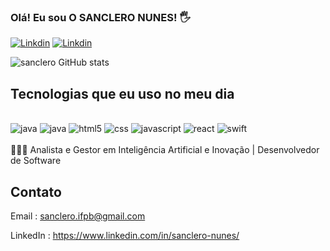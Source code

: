 ### Olá! Eu sou O SANCLERO NUNES! 🖐️

[![Linkdin](https://img.shields.io/badge/LinkedIn-0077B5?style=for-the-badge&logo=linkedin&logoColor=white)](https://www.linkedin.com/in/sanclero-nunes/)
[![Linkdin](https://img.shields.io/badge/Instagram-E4405F?style=for-the-badge&logo=instagram&logoColor=white)](https://www.instagram.com/sanclero_nunes/)


![sanclero GitHub stats](https://github-readme-stats.vercel.app/api?username=sanclero&show_icons=true&theme=dracula)

## Tecnologias que eu uso no meu dia 

<div styLe="display: inline_blok"><br/>
<img alingn="center" alt="java" src="https://img.shields.io/badge/Java-ED8B00?style=for-the-badge&logo=openjdk&logoColor=white"/>
<img alingn="center" alt="java" src="https://img.shields.io/badge/Python-3776AB?style=for-the-badge&logo=python&logoColor=white"/>
<img alingn="center" alt="html5" src="https://img.shields.io/badge/HTML-239120?style=for-the-badge&logo=html5&logoColor=white "/>
<img alingn="center" alt="css" src="https://img.shields.io/badge/CSS-239120?&style=for-the-badge&logo=css3&logoColor=white"/>
<img alingn="center" alt="javascript" src="https://img.shields.io/badge/JavaScript-F7DF1E?style=for-the-badge&logo=javascript&logoColor=black"/>
<img alingn="center" alt="react" src="https://img.shields.io/badge/React-20232A?style=for-the-badge&logo=react&logoColor=61DAFB"/>
<img alingn="center" alt="swift" src="https://img.shields.io/badge/Swift-FA7343?style=for-the-badge&logo=swift&logoColor=white"/> 
</div>
<br>
👨‍💻🤖 Analista e Gestor em Inteligência Artificial e Inovação | Desenvolvedor de Software

## Contato
Email : sanclero.ifpb@gmail.com

LinkedIn : https://www.linkedin.com/in/sanclero-nunes/
